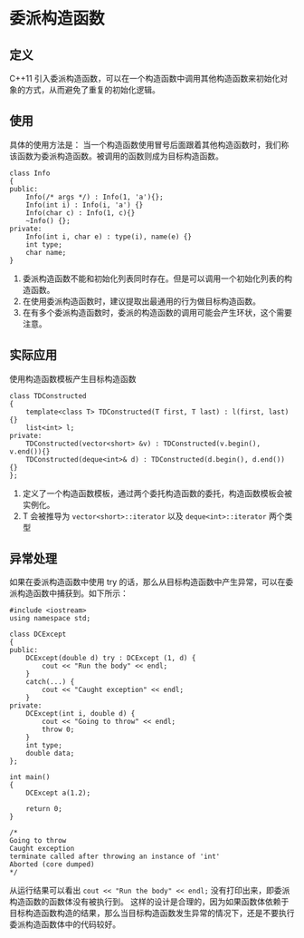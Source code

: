 # 委派构造函数

## 定义
C++11 引入委派构造函数，可以在一个构造函数中调用其他构造函数来初始化对象的方式，从而避免了重复的初始化逻辑。


## 使用
具体的使用方法是：
当一个构造函数使用冒号后面跟着其他构造函数时，我们称该函数为委派构造函数。被调用的函数则成为目标构造函数。

```
class Info
{
public:
    Info(/* args */) : Info(1, 'a'){};
    Info(int i) : Info(i, 'a') {}
    Info(char c) : Info(1, c){}
    ~Info() {};
private:
    Info(int i, char e) : type(i), name(e) {}
    int type;
    char name;
}
```

1. 委派构造函数不能和初始化列表同时存在。但是可以调用一个初始化列表的构造函数。
2. 在使用委派构造函数时，建议提取出最通用的行为做目标构造函数。
3. 在有多个委派构造函数时，委派的构造函数的调用可能会产生环状，这个需要注意。

## 实际应用

使用构造函数模板产生目标构造函数

```
class TDConstructed
{
    template<class T> TDConstructed(T first, T last) : l(first, last) {}
    list<int> l;
private:
    TDConstructed(vector<short> &v) : TDConstructed(v.begin(), v.end()){}
    TDConstructed(deque<int>& d) : TDConstructed(d.begin(), d.end()) {}
};
```

1. 定义了一个构造函数模板，通过两个委托构造函数的委托，构造函数模板会被实例化。
2. T 会被推导为 `vector<short>::iterator` 以及 `deque<int>::iterator` 两个类型

## 异常处理

如果在委派构造函数中使用 try 的话，那么从目标构造函数中产生异常，可以在委派构造函数中捕获到。如下所示：

```
#include <iostream>
using namespace std;

class DCExcept
{
public:
    DCExcept(double d) try : DCExcept (1, d) {
        cout << "Run the body" << endl;
    } 
    catch(...) {
        cout << "Caught exception" << endl;
    }
private:
    DCExcept(int i, double d) {
        cout << "Going to throw" << endl;
        throw 0;
    }
    int type;
    double data;
};

int main()
{
    DCExcept a(1.2);

    return 0;
}

/*
Going to throw
Caught exception
terminate called after throwing an instance of 'int'
Aborted (core dumped)
*/
```

从运行结果可以看出 `cout << "Run the body" << endl;` 没有打印出来，即委派构造函数的函数体没有被执行到。
这样的设计是合理的，因为如果函数体依赖于目标构造函数构造的结果，那么当目标构造函数发生异常的情况下，还是不要执行委派构造函数体中的代码较好。
